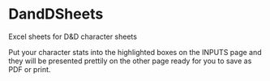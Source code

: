 # DandDSheets
Excel sheets for D&amp;D character sheets

Put your character stats into the highlighted boxes on the INPUTS page and they will be presented prettily on the other page ready for you to save as PDF or print.
